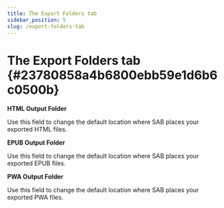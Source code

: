 ```yaml
---
title: The Export Folders tab
sidebar_position: 5
slug: /export-folders-tab
---
```




# The Export Folders tab {#23780858a4b6800ebb59e1d6b6c0500b}


**HTML Output Folder**


Use this field to change the default location where SAB places your exported HTML files.


**EPUB Output Folder**


Use this field to change the default location where SAB places your exported EPUB files.


**PWA Output Folder**


Use this field to change the default location where SAB places your exported PWA files.

